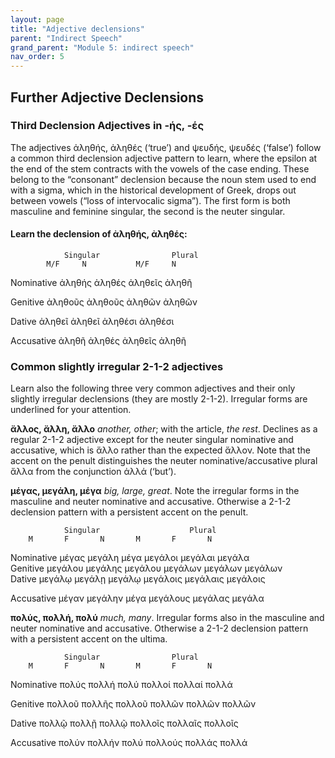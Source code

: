 ```yaml
---
layout: page
title: "Adjective declensions"
parent: "Indirect Speech"
grand_parent: "Module 5: indirect speech"
nav_order: 5
---
```


## Further Adjective Declensions

### Third Declension Adjectives in -ής, -ές 

The adjectives ἀληθής, ἀληθές (‘true’) and ψευδής, ψευδές (‘false’) follow a common third declension adjective pattern to learn, where the epsilon at the end of the stem contracts with the vowels of the case ending. These belong to the “consonant” declension because the noun stem used to end with a sigma, which in the historical development of Greek, drops out between vowels (“loss of intervocalic sigma”). The first form is both masculine and feminine singular, the second is the neuter singular.

#### Learn the declension of ἀληθής, ἀληθές:

				Singular				Plural
			M/F		N			M/F		N

Nominative		ἀληθής		ἀληθές			ἀληθεῖς 	ἀληθῆ 

Genitive		ἀληθοῦς 	ἀληθοῦς 		ἀληθῶν 	ἀληθῶν 

Dative			ἀληθεῖ 		ἀληθεῖ			ἀληθέσι 	ἀληθέσι 

Accusative		ἀληθῆ 		ἀληθές 		ἀληθεῖς 	ἀληθῆ 

### Common slightly irregular 2-1-2 adjectives

Learn also the following three very common adjectives and their only slightly irregular declensions (they are mostly 2-1-2). Irregular forms are underlined for your attention.

**ἄλλος, ἄλλη, ἄλλο**  _another, other_; with the article, _the rest_. Declines as a regular 2-1-2 adjective except for the neuter singular nominative and accusative, which is ἄλλο rather than the expected ἄλλον. Note that the accent on the penult distinguishes the neuter nominative/accusative plural ἄλλα from the conjunction ἀλλά (‘but’).

**μέγας, μεγάλη, μέγα** _big, large, great_. Note the irregular forms in the masculine and neuter nominative and accusative. Otherwise a 2-1-2 declension pattern with a persistent accent on the penult.

				Singular					Plural
		M		F		N		M		F		N

Nominative	μέγας 		μεγάλη		μέγα		μεγάλοι	μεγάλαι	μεγάλα							
Genitive	μεγάλου	μεγάλης 	μεγάλου 	μεγάλων	μεγάλων	μεγάλων				
Dative		μεγάλῳ	μεγάλῃ		μεγάλῳ	μεγάλοις 	μεγάλαις 	μεγάλοις 

Accusative	μέγαν		μεγάλην	μέγα 		μεγάλους 	μεγάλας 	μεγάλα 		

**πολύς, πολλή, πολύ** _much, many_. Irregular forms also in the masculine and neuter nominative and accusative. Otherwise a 2-1-2 declension pattern with a persistent accent on the ultima.

				Singular				Plural
		M		F		N		M		F		N

Nominative	πολύς 		πολλή 		πολύ 		πολλοί 	πολλαί 	πολλά 	

Genitive	πολλοῦ 	πολλῆς 	πολλοῦ 	πολλῶν 	πολλῶν 	πολλῶν 

Dative		πολλῷ		πολλῇ		πολλῷ		πολλοῖς 	πολλαῖς 	πολλοῖς 	
	
Accusative	πολύν 		πολλήν 	πολύ 		πολλούς 	πολλάς 	πολλά 	
